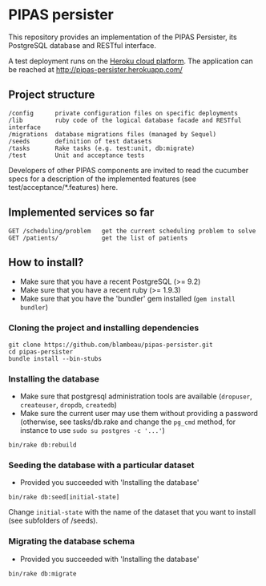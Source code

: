 # PIPAS persister

This repository provides an implementation of the PIPAS Persister, its
PostgreSQL database and RESTful interface.

A test deployment runs on the [Heroku cloud platform](https://heroku.com/).
The application can be reached at http://pipas-persister.herokuapp.com/

## Project structure

    /config      private configuration files on specific deployments
    /lib         ruby code of the logical database facade and RESTful interface
    /migrations  database migrations files (managed by Sequel)
    /seeds       definition of test datasets
    /tasks       Rake tasks (e.g. test:unit, db:migrate)
    /test        Unit and acceptance tests

Developers of other PIPAS components are invited to read the cucumber specs
for a description of the implemented features (see test/acceptance/*.features)
here.

## Implemented services so far

    GET /scheduling/problem   get the current scheduling problem to solve
    GET /patients/            get the list of patients

## How to install?

* Make sure that you have a recent PostgreSQL (>= 9.2)
* Make sure that you have a recent ruby (>= 1.9.3)
* Make sure that you have the 'bundler' gem installed (`gem install bundler`)

### Cloning the project and installing dependencies

```
git clone https://github.com/blambeau/pipas-persister.git
cd pipas-persister
bundle install --bin-stubs
```

### Installing the database

* Make sure that postgresql administration tools are available (`dropuser`,
  `createuser`, `dropdb`, `createdb`)
* Make sure the current user may use them without providing a password
  (otherwise, see tasks/db.rake and change the `pg_cmd` method, for instance
   to use `sudo su postgres -c '...'`)

```
bin/rake db:rebuild
```

### Seeding the database with a particular dataset

* Provided you succeeded with 'Installing the database'

```
bin/rake db:seed[initial-state]
```

Change `initial-state` with the name of the dataset that you want to install
(see subfolders of /seeds).

### Migrating the database schema

* Provided you succeeded with 'Installing the database'

```
bin/rake db:migrate
```
